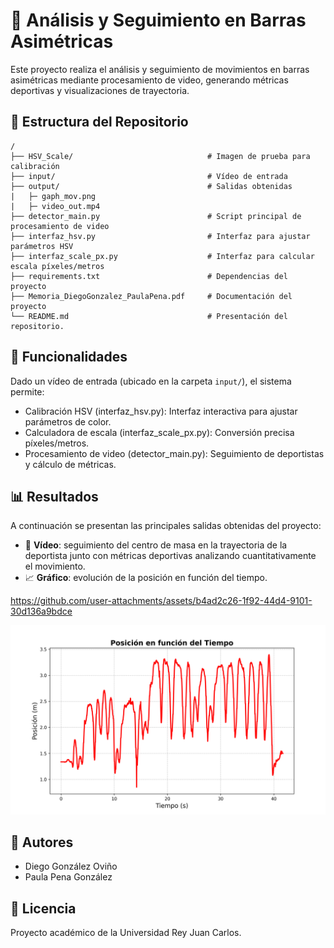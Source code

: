 # 📌 Análisis y Seguimiento en Barras Asimétricas

Este proyecto realiza el análisis y seguimiento de movimientos en barras asimétricas mediante procesamiento de video, generando métricas deportivas y visualizaciones de trayectoria.

## 📂 Estructura del Repositorio

```
/
├── HSV_Scale/                              # Imagen de prueba para calibración
├── input/                                  # Vídeo de entrada
├── output/                                 # Salidas obtenidas
|   ├─ gaph_mov.png                         
|   ├─ video_out.mp4
├── detector_main.py                        # Script principal de procesamiento de video
├── interfaz_hsv.py                         # Interfaz para ajustar parámetros HSV
├── interfaz_scale_px.py                    # Interfaz para calcular escala píxeles/metros
├── requirements.txt                        # Dependencias del proyecto
├── Memoria_DiegoGonzalez_PaulaPena.pdf     # Documentación del proyecto
└── README.md                               # Presentación del repositorio.            

```

## 🚀 Funcionalidades
Dado un vídeo de entrada (ubicado en la carpeta `input/`), el sistema permite:
- Calibración HSV (interfaz_hsv.py): Interfaz interactiva para ajustar parámetros de color.
- Calculadora de escala (interfaz_scale_px.py): Conversión precisa píxeles/metros.
- Procesamiento de video (detector_main.py): Seguimiento de deportistas y cálculo de métricas.

## 📊 Resultados  

A continuación se presentan las principales salidas obtenidas del proyecto:  

- 🎥 **Vídeo**: seguimiento del centro de masa en la trayectoria de la deportista junto con métricas deportivas analizando cuantitativamente el movimiento.  
- 📈 **Gráfico**: evolución de la posición en función del tiempo. 
  
https://github.com/user-attachments/assets/b4ad2c26-1f92-44d4-9101-30d136a9bdce

![](output/gaph_mov.png)

## 👥 Autores
- Diego González Oviño
- Paula Pena González

## 📄 Licencia
Proyecto académico de la Universidad Rey Juan Carlos.

